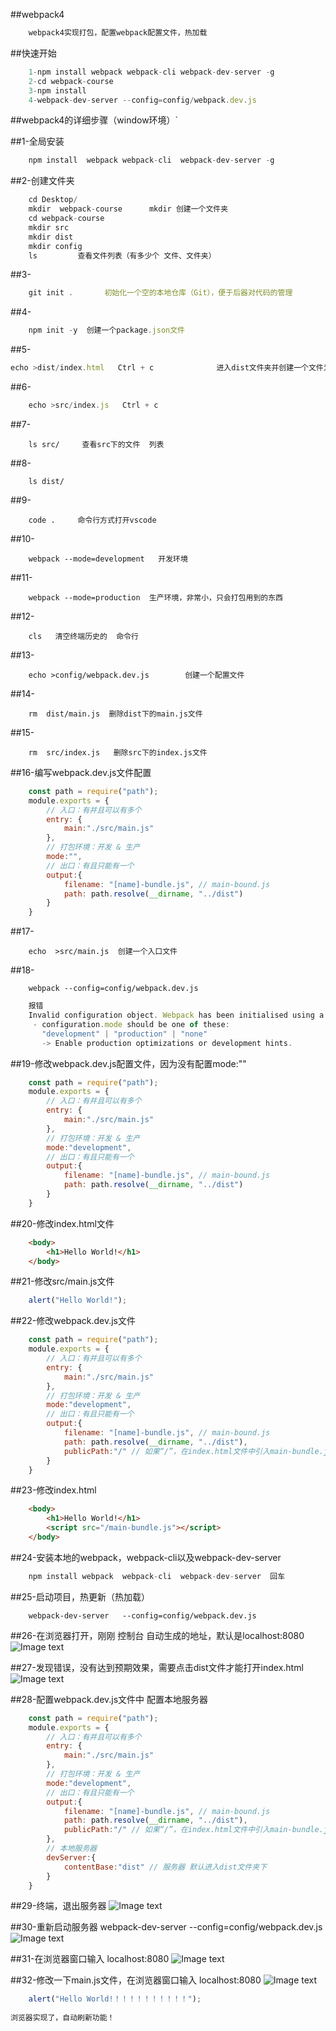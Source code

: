 ##webpack4
```javascript
    webpack4实现打包，配置webpack配置文件，热加载
```

##快速开始
```javascript 
    1-npm install webpack webpack-cli webpack-dev-server -g
    2-cd webpack-course
    3-npm install
    4-webpack-dev-server --config=config/webpack.dev.js
```

##webpack4的详细步骤（window环境）`
    

##1-全局安装
```javascript
	npm install  webpack webpack-cli  webpack-dev-server -g
```

##2-创建文件夹
```javascript
	cd Desktop/
	mkdir  webpack-course      mkdir 创建一个文件夹
	cd webpack-course
	mkdir src
	mkdir dist
	mkdir config
	ls         查看文件列表（有多少个 文件、文件夹）
```

##3-
```javascript
    git init .       初始化一个空的本地仓库（Git），便于后器对代码的管理

```
##4-
```javascript
    npm init -y  创建一个package.json文件
```

##5-
```javascript
echo >dist/index.html   Ctrl + c              进入dist文件夹并创建一个文件为index.html 
```

##6-
```javascript
    echo >src/index.js   Ctrl + c
```


##7-
```
    ls src/     查看src下的文件  列表
```


##8-
```
    ls dist/
```


##9-
```
    code .     命令行方式打开vscode
```


##10-
```
    webpack --mode=development   开发环境
```

##11-
```
    webpack --mode=production  生产环境，非常小，只会打包用到的东西
```



##12-
```
    cls   清空终端历史的  命令行
```


##13-
```
    echo >config/webpack.dev.js        创建一个配置文件
```


##14-
```
    rm  dist/main.js  删除dist下的main.js文件
```

##15-
```
    rm  src/index.js   删除src下的index.js文件
```


##16-编写webpack.dev.js文件配置
```javascript
	const path = require("path");
	module.exports = {
		// 入口：有并且可以有多个
		entry: {
			main:"./src/main.js"
		},
		// 打包环境：开发 & 生产
		mode:"",
		// 出口：有且只能有一个
		output:{
			filename: "[name]-bundle.js", // main-bound.js
			path: path.resolve(__dirname, "../dist")
		}
	}
```
##17-
```
    echo  >src/main.js  创建一个入口文件
```

##18-
```
    webpack --config=config/webpack.dev.js
```

```javascript
	报错
	Invalid configuration object. Webpack has been initialised using a configuration object that does not match the API schema.
	 - configuration.mode should be one of these:
	   "development" | "production" | "none"
	   -> Enable production optimizations or development hints.
```

##19-修改webpack.dev.js配置文件，因为没有配置mode:""
```javascript
	const path = require("path");
	module.exports = {
		// 入口：有并且可以有多个
		entry: {
			main:"./src/main.js"
		},
		// 打包环境：开发 & 生产
		mode:"development",
		// 出口：有且只能有一个
		output:{
			filename: "[name]-bundle.js", // main-bound.js
			path: path.resolve(__dirname, "../dist")
		}
    }
```


##20-修改index.html文件
```html
	<body>
		<h1>Hello World!</h1>
    </body>
```


##21-修改src/main.js文件
```javascript
    alert("Hello World!");
```


##22-修改webpack.dev.js文件
```javascript
	const path = require("path");
	module.exports = {
		// 入口：有并且可以有多个
		entry: {
			main:"./src/main.js"
		},
		// 打包环境：开发 & 生产
		mode:"development",
		// 出口：有且只能有一个
		output:{
			filename: "[name]-bundle.js", // main-bound.js
			path: path.resolve(__dirname, "../dist"),
			publicPath:"/" // 如果“/”，在index.html文件中引入main-bundle.js。这么写：<script src="/main-bundle.js"></script> 。 如果写的是：“/js”，在index.html文件中引入main-bundle.js。这么写：<script src="/js/main-bundle.js"></script>
		}
    }
```


##23-修改index.html
```html
	<body>
		<h1>Hello World!</h1>
		<script src="/main-bundle.js"></script>
    </body>
```
##24-安装本地的webpack，webpack-cli以及webpack-dev-server
```javascript
	npm install webpack  webpack-cli  webpack-dev-server  回车
```

##25-启动项目，热更新（热加载）
```ndoejs
	webpack-dev-server   --config=config/webpack.dev.js  
```

##26-在浏览器打开，刚刚 控制台 自动生成的地址，默认是localhost:8080
    ![Image text](https://raw.githubusercontent.com/xieerduos/webpack4-images/master/26.png)

##27-发现错误，没有达到预期效果，需要点击dist文件才能打开index.html
    ![Image text](https://raw.githubusercontent.com/xieerduos/webpack4-images/master/27.png)

##28-配置webpack.dev.js文件中  配置本地服务器
```javascript
	const path = require("path");
	module.exports = {
		// 入口：有并且可以有多个
		entry: {
			main:"./src/main.js"
		},
		// 打包环境：开发 & 生产
		mode:"development",
		// 出口：有且只能有一个
		output:{
			filename: "[name]-bundle.js", // main-bound.js
			path: path.resolve(__dirname, "../dist"),
			publicPath:"/" // 如果“/”，在index.html文件中引入main-bundle.js。这么写：<script src="/main-bundle.js"></script> 。 如果写的是：“/js”，在index.html文件中引入main-bundle.js。这么写：<script src="/js/main-bundle.js"></script>
		},
		// 本地服务器
		devServer:{
			contentBase:"dist" // 服务器 默认进入dist文件夹下
		}
    }
```


##29-终端，退出服务器
    ![Image text](https://raw.githubusercontent.com/xieerduos/webpack4-images/master/29.png)

##30-重新启动服务器
	webpack-dev-server  --config=config/webpack.dev.js
	![Image text](https://raw.githubusercontent.com/xieerduos/webpack4-images/master/30.png)

    
##31-在浏览器窗口输入 localhost:8080
    ![Image text](https://raw.githubusercontent.com/xieerduos/webpack4-images/master/31.png)
	

##32-修改一下main.js文件，在浏览器窗口输入 localhost:8080
![Image text](https://raw.githubusercontent.com/xieerduos/webpack4-images/master/32.png)



```javascript
    alert("Hello World!！！！！！！！！！！");
    
浏览器实现了，自动刷新功能！
```

	



